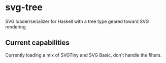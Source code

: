 svg-tree
========

SVG loader/serializer for Haskell with a tree type geared toward SVG
rendering.

Current capabilities
--------------------

Currently loading a mix of SVGTiny and SVG Basic, don't handle the
filters.

